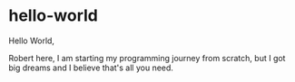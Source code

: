 # hello-world

Hello World,

Robert here, I am starting my programming journey from scratch, but I got big dreams and I believe that's all you need.
